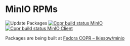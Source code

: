 MinIO RPMs
==========

![Update Packages](https://github.com/lkiesow/minio-rpm/workflows/Update%20Packages/badge.svg)
[![Copr build status MinIO](https://copr.fedorainfracloud.org/coprs/lkiesow/minio/package/minio/status_image/last_build.png)](https://copr.fedorainfracloud.org/coprs/lkiesow/minio/package/minio/)
[![Copr build status MinIO Client](https://copr.fedorainfracloud.org/coprs/lkiesow/minio/package/minio-mc/status_image/last_build.png)](https://copr.fedorainfracloud.org/coprs/lkiesow/minio/package/minio-mc/)

Packages are being built at [Fedora COPR – lkiesow/minio](https://copr.fedorainfracloud.org/coprs/lkiesow/minio/)
